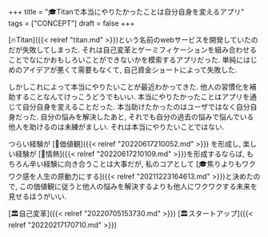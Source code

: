 +++
title = "🎓Titanで本当にやりたかったことは自分自身を変えるアプリ"
tags = ["CONCEPT"]
draft = false
+++

[🔥Titan]({{< relref "titan.md" >}})という名前のwebサービスを開発していたのだが失敗してしまった. それは自己変革とゲーミフィケーションを組み合わせることでなにかおもしろいことができないかを模索するアプリだった. 単純にはじめのアイデアが悪くて需要もなくて, 自己資金ショートによって失敗した.

しかしこれによって本当にやりたいことが最近わかってきた. 他人の習慣化を補助することなんてけっこうどうでもいい. 本当にやりたかったことはアプリを通じて自分自身を変えることだった. 本当助けたかったのはユーザではなく自分自身だった. 自分の悩みを解決したあと, それでも自分の過去の悩みで悩んでいる他人を助けるのは未練がましい. それは本当にやりたいことではない.

つらい経験が [📝価値観]({{< relref "20220617210052.md" >}}) を形成し, 楽しい経験が [📝情熱]({{< relref "20220617210109.md" >}})を形成するならば, もちろん辛い経験に向き合うことは大事だが, 私のコアとして [🎓焦りよりもワクワク感を人生の原動力にする]({{< relref "20211223164613.md" >}})と決めたので, この価値観に従うと他人の悩みを解決するよりも他人にワクワクする未来を見せるほうがいい.

[🏛自己変革]({{< relref "20220705153730.md" >}}) [🏛スタートアップ]({{< relref "20220217170710.md" >}})
